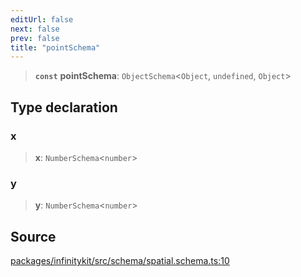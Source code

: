 ```yaml
---
editUrl: false
next: false
prev: false
title: "pointSchema"
---
```


> **`const`** **pointSchema**: `ObjectSchema`\<`Object`, `undefined`, `Object`\>

## Type declaration

### x

> **x**: `NumberSchema`\<`number`\>

### y

> **y**: `NumberSchema`\<`number`\>

## Source

[packages/infinitykit/src/schema/spatial.schema.ts:10](https://github.com/nodenogg-in/alpha-p2p/blob/265a0e2/packages/infinitykit/src/schema/spatial.schema.ts#L10)
